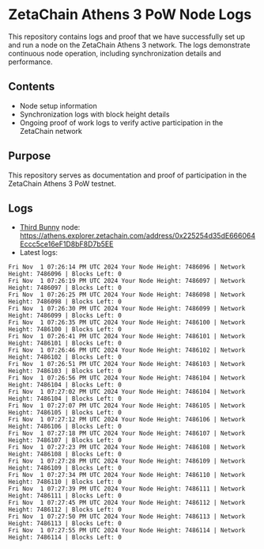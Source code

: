 # ZetaChain Athens 3 PoW Node Logs
This repository contains logs and proof that we have successfully set up and run a node on the ZetaChain Athens 3 network. The logs demonstrate continuous node operation, including synchronization details and performance.

## Contents
- Node setup information
- Synchronization logs with block height details
- Ongoing proof of work logs to verify active participation in the ZetaChain network

## Purpose
This repository serves as documentation and proof of participation in the ZetaChain Athens 3 PoW testnet.

## Logs

- [Third Bunny](https://thirdbunny.xyz/) node: https://athens.explorer.zetachain.com/address/0x225254d35dE666064Eccc5ce16eF1D8bF8D7b5EE
- Latest logs:
```
Fri Nov  1 07:26:14 PM UTC 2024 Your Node Height: 7486096 | Network Height: 7486096 | Blocks Left: 0
Fri Nov  1 07:26:19 PM UTC 2024 Your Node Height: 7486097 | Network Height: 7486097 | Blocks Left: 0
Fri Nov  1 07:26:25 PM UTC 2024 Your Node Height: 7486098 | Network Height: 7486098 | Blocks Left: 0
Fri Nov  1 07:26:30 PM UTC 2024 Your Node Height: 7486099 | Network Height: 7486099 | Blocks Left: 0
Fri Nov  1 07:26:35 PM UTC 2024 Your Node Height: 7486100 | Network Height: 7486100 | Blocks Left: 0
Fri Nov  1 07:26:41 PM UTC 2024 Your Node Height: 7486101 | Network Height: 7486101 | Blocks Left: 0
Fri Nov  1 07:26:46 PM UTC 2024 Your Node Height: 7486102 | Network Height: 7486102 | Blocks Left: 0
Fri Nov  1 07:26:51 PM UTC 2024 Your Node Height: 7486103 | Network Height: 7486103 | Blocks Left: 0
Fri Nov  1 07:26:56 PM UTC 2024 Your Node Height: 7486104 | Network Height: 7486104 | Blocks Left: 0
Fri Nov  1 07:27:02 PM UTC 2024 Your Node Height: 7486104 | Network Height: 7486104 | Blocks Left: 0
Fri Nov  1 07:27:07 PM UTC 2024 Your Node Height: 7486105 | Network Height: 7486105 | Blocks Left: 0
Fri Nov  1 07:27:12 PM UTC 2024 Your Node Height: 7486106 | Network Height: 7486106 | Blocks Left: 0
Fri Nov  1 07:27:18 PM UTC 2024 Your Node Height: 7486107 | Network Height: 7486107 | Blocks Left: 0
Fri Nov  1 07:27:23 PM UTC 2024 Your Node Height: 7486108 | Network Height: 7486108 | Blocks Left: 0
Fri Nov  1 07:27:28 PM UTC 2024 Your Node Height: 7486109 | Network Height: 7486109 | Blocks Left: 0
Fri Nov  1 07:27:34 PM UTC 2024 Your Node Height: 7486110 | Network Height: 7486110 | Blocks Left: 0
Fri Nov  1 07:27:39 PM UTC 2024 Your Node Height: 7486111 | Network Height: 7486111 | Blocks Left: 0
Fri Nov  1 07:27:45 PM UTC 2024 Your Node Height: 7486112 | Network Height: 7486112 | Blocks Left: 0
Fri Nov  1 07:27:50 PM UTC 2024 Your Node Height: 7486113 | Network Height: 7486113 | Blocks Left: 0
Fri Nov  1 07:27:55 PM UTC 2024 Your Node Height: 7486114 | Network Height: 7486114 | Blocks Left: 0
```
